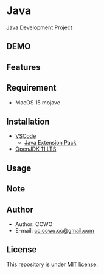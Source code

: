 # Java

Java Development Project

## DEMO

## Features

## Requirement

- MacOS 15 mojave

## Installation

- [VSCode](https://azure.microsoft.com/ja-jp/products/visual-studio-code/)
  - [Java Extension Pack](https://marketplace.visualstudio.com/items?itemName=vscjava.vscode-java-pack)
- [OpenJDK 11 LTS](https://adoptopenjdk.net/)

## Usage

## Note

## Author

- Author: CCWO
- E-mail: cc.ccwo.cc@gmail.com

## License

This repository is under [MIT license](https://en.wikipedia.org/wiki/MIT_License).
